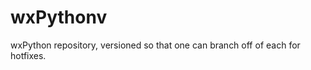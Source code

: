 wxPythonv
=========

wxPython repository, versioned so that one can branch off of each for hotfixes.
